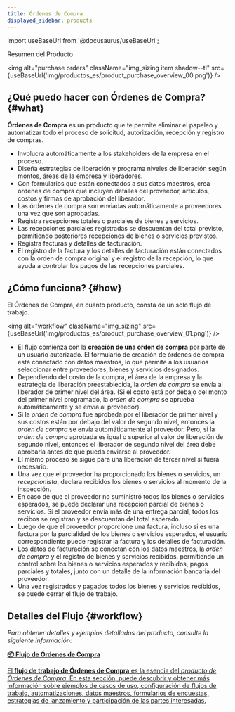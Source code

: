 ```yaml
---
title: Órdenes de Compra
displayed_sidebar: products
---
```


import useBaseUrl from '@docusaurus/useBaseUrl'; 

<span className="hero__title">Resumen del Producto</span>
<br/>

<img alt="purchase orders" className="img_sizing item shadow--tl" src={useBaseUrl('img/productos_es/product_purchase_overview_00.png')} />
<br/>

## ¿Qué puedo hacer con Órdenes de Compra? {#what}

**Órdenes de Compra** es un producto que te permite eliminar el papeleo y automatizar todo el proceso de solicitud, autorización, recepción y registro de compras.

- Involucra automáticamente a los stakeholders de la empresa en el proceso.
- Diseña estrategias de liberación y programa niveles de liberación según montos, áreas de la empresa y liberadores.
- Con formularios que están conectados a sus datos maestros, crea órdenes de compra que incluyen detalles del proveedor, artículos, costos y firmas de aprobación del liberador.
- Las órdenes de compra son enviadas automáticamente a proveedores una vez que son aprobadas.
- Registra recepciones totales o parciales de bienes y servicios.
- Las recepciones parciales registradas se descuentan del total previsto, permitiendo posteriores recepciones de bienes o servicios previstos.
- Registra facturas y detalles de facturación.
- El registro de la factura y los detalles de facturación están conectados con la orden de compra original y el registro de la recepción, lo que ayuda a controlar los pagos de las recepciones parciales.

## ¿Cómo funciona? {#how}
El Órdenes de Compra, en cuanto producto, consta de un solo flujo de trabajo.

<img alt="workflow" className="img_sizing" src={useBaseUrl('img/productos_es/product_purchase_overview_01.png')} />
<br/>

- El flujo comienza con la **creación de una orden de compra** por parte de un usuario autorizado. El formulario de creación de órdenes de compra está conectado con datos maestros, lo que permite a los usuarios seleccionar entre proveedores, bienes y servicios designados.
- Dependiendo del costo de la compra, el área de la empresa y la estrategia de liberación preestablecida, la _orden de compra_ se envía al liberador de primer nivel del área. (Si el costo está por debajo del monto del primer nivel programado, la _orden de compra_ se aprueba automáticamente y se envía al proveedor).
- Si la _orden de compra_ fue aprobada por el liberador de primer nivel y sus costos están por debajo del valor de segundo nivel, entonces la _orden de compra_ se envía automáticamente al proveedor. Pero, si la _orden de compra_ aprobada es igual o superior al valor de liberación de segundo nivel, entonces el liberador de segundo nivel del área debe aprobarla antes de que pueda enviarse al proveedor.
- El mismo proceso se sigue para una liberación de tercer nivel si fuera necesario.
- Una vez que el proveedor ha proporcionado los bienes o servicios, un _recepcionista_, declara recibidos los bienes o servicios al momento de la inspección.
- En caso de que el proveedor no suministró todos los bienes o servicios esperados, se puede declarar una recepción parcial de bienes o servicios. Si el proveedor envía más de una entrega parcial, todos los recibos se registran y se descuentan del total esperado.
- Luego de que el proveedor proporcione una factura, incluso si es una factura por la parcialidad de los bienes o servicios esperados, el usuario correspondiente puede registrar la factura y los detalles de facturación.
- Los datos de facturación se conectan con los datos maestros, la _orden de compra_ y el registro de bienes y servicios recibidos, permitiendo un control sobre los bienes o servicios esperados y recibidos, pagos parciales y totales, junto con un detalle de la información bancaria del proveedor.
- Una vez registrados y pagados todos los bienes y servicios recibidos, se puede cerrar el flujo de trabajo.

## Detalles del Flujo {#workflow}
_Para obtener detalles y ejemplos detallados del producto, consulte la siguiente información:_

<div className="container">
<div className="row">

<div className="col col--12 margin-bottom--lg">
<a className="card2 padding--lg cardContainer_qNfC" href="/docs/products/purchase_order_product/workflow_overview">

<span className="hero__subtitle"><b>📦 Flujo de Órdenes de Compra</b></span> 

El **flujo de trabajo de Órdenes de Compra** es la esencia del _producto de Órdenes de Compra_. En esta sección, puede descubrir y obtener más información sobre ejemplos de casos de uso, configuración de flujos de trabajo, automatizaciones, datos maestros, formularios de encuestas, estrategias de lanzamiento y participación de las partes interesadas.

</a>
</div>
</div>
</div>
<br/>
